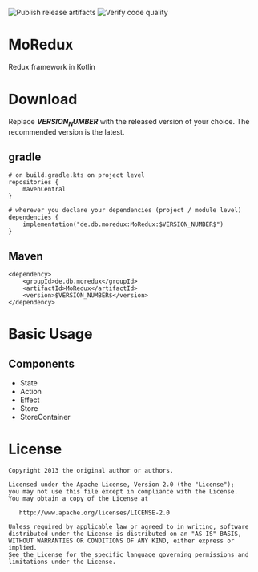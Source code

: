 ![Publish release artifacts](https://github.com/dbvertrieb/MoRedux/actions/workflows/publish-release-artifacts.yml/badge.svg)
![Verify code quality](https://github.com/dbvertrieb/MoRedux/actions/workflows/verify-code-quality.yml/badge.svg)

# MoRedux
Redux framework in Kotlin

# Download

Replace **$VERSION_NUMBER$** with the released version of your choice. The recommended version is the latest.

## gradle
```
# on build.gradle.kts on project level
repositories {
    mavenCentral
}

# wherever you declare your dependencies (project / module level)
dependencies {
    implementation("de.db.moredux:MoRedux:$VERSION_NUMBER$")
}
```

## Maven
```
<dependency>
    <groupId>de.db.moredux</groupId>
    <artifactId>MoRedux</artifactId>
    <version>$VERSION_NUMBER$</version>
</dependency>
```
# Basic Usage

## Components

* State
* Action
* Effect
* Store
* StoreContainer

# License

    Copyright 2013 the original author or authors.

    Licensed under the Apache License, Version 2.0 (the "License");
    you may not use this file except in compliance with the License.
    You may obtain a copy of the License at

       http://www.apache.org/licenses/LICENSE-2.0

    Unless required by applicable law or agreed to in writing, software
    distributed under the License is distributed on an "AS IS" BASIS,
    WITHOUT WARRANTIES OR CONDITIONS OF ANY KIND, either express or implied.
    See the License for the specific language governing permissions and
    limitations under the License.
